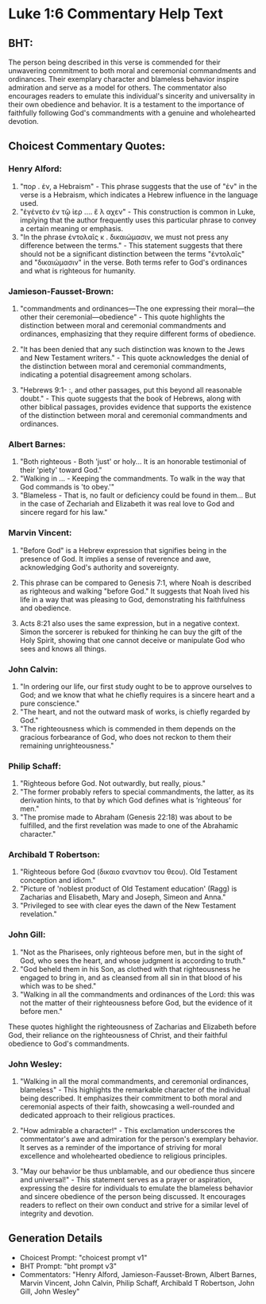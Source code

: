 # Luke 1:6 Commentary Help Text

## BHT:
The person being described in this verse is commended for their unwavering commitment to both moral and ceremonial commandments and ordinances. Their exemplary character and blameless behavior inspire admiration and serve as a model for others. The commentator also encourages readers to emulate this individual's sincerity and universality in their own obedience and behavior. It is a testament to the importance of faithfully following God's commandments with a genuine and wholehearted devotion.

## Choicest Commentary Quotes:
### Henry Alford:
1. "πορ . ἐν, a Hebraism" - This phrase suggests that the use of "ἐν" in the verse is a Hebraism, which indicates a Hebrew influence in the language used.
2. "ἐγένετο ἐν τῷ ἱερ .… ἔ λ αχεν" - This construction is common in Luke, implying that the author frequently uses this particular phrase to convey a certain meaning or emphasis.
3. "In the phrase ἐντολαῖς κ . δικαιώμασιν, we must not press any difference between the terms." - This statement suggests that there should not be a significant distinction between the terms "ἐντολαῖς" and "δικαιώμασιν" in the verse. Both terms refer to God's ordinances and what is righteous for humanity.

### Jamieson-Fausset-Brown:
1. "commandments and ordinances—The one expressing their moral—the other their ceremonial—obedience" - This quote highlights the distinction between moral and ceremonial commandments and ordinances, emphasizing that they require different forms of obedience.

2. "It has been denied that any such distinction was known to the Jews and New Testament writers." - This quote acknowledges the denial of the distinction between moral and ceremonial commandments, indicating a potential disagreement among scholars.

3. "Hebrews 9:1- :, and other passages, put this beyond all reasonable doubt." - This quote suggests that the book of Hebrews, along with other biblical passages, provides evidence that supports the existence of the distinction between moral and ceremonial commandments and ordinances.

### Albert Barnes:
1. "Both righteous - Both 'just' or holy... It is an honorable testimonial of their 'piety' toward God."
2. "Walking in ... - Keeping the commandments. To walk in the way that God commands is 'to obey.'"
3. "Blameless - That is, no fault or deficiency could be found in them... But in the case of Zechariah and Elizabeth it was real love to God and sincere regard for his law."

### Marvin Vincent:
1. "Before God" is a Hebrew expression that signifies being in the presence of God. It implies a sense of reverence and awe, acknowledging God's authority and sovereignty.

2. This phrase can be compared to Genesis 7:1, where Noah is described as righteous and walking "before God." It suggests that Noah lived his life in a way that was pleasing to God, demonstrating his faithfulness and obedience.

3. Acts 8:21 also uses the same expression, but in a negative context. Simon the sorcerer is rebuked for thinking he can buy the gift of the Holy Spirit, showing that one cannot deceive or manipulate God who sees and knows all things.

### John Calvin:
1. "In ordering our life, our first study ought to be to approve ourselves to God; and we know that what he chiefly requires is a sincere heart and a pure conscience."
2. "The heart, and not the outward mask of works, is chiefly regarded by God."
3. "The righteousness which is commended in them depends on the gracious forbearance of God, who does not reckon to them their remaining unrighteousness."

### Philip Schaff:
1. "Righteous before God. Not outwardly, but really, pious."
2. "The former probably refers to special commandments, the latter, as its derivation hints, to that by which God defines what is ‘righteous’ for men."
3. "The promise made to Abraham (Genesis 22:18) was about to be fulfilled, and the first revelation was made to one of the Abrahamic character."

### Archibald T Robertson:
1. "Righteous before God (δικαιο εναντιον του θεου). Old Testament conception and idiom." 
2. "Picture of 'noblest product of Old Testament education' (Ragg) is Zacharias and Elisabeth, Mary and Joseph, Simeon and Anna." 
3. "Privileged to see with clear eyes the dawn of the New Testament revelation."

### John Gill:
1. "Not as the Pharisees, only righteous before men, but in the sight of God, who sees the heart, and whose judgment is according to truth."
2. "God beheld them in his Son, as clothed with that righteousness he engaged to bring in, and as cleansed from all sin in that blood of his which was to be shed."
3. "Walking in all the commandments and ordinances of the Lord: this was not the matter of their righteousness before God, but the evidence of it before men."

These quotes highlight the righteousness of Zacharias and Elizabeth before God, their reliance on the righteousness of Christ, and their faithful obedience to God's commandments.

### John Wesley:
1. "Walking in all the moral commandments, and ceremonial ordinances, blameless" - This highlights the remarkable character of the individual being described. It emphasizes their commitment to both moral and ceremonial aspects of their faith, showcasing a well-rounded and dedicated approach to their religious practices.

2. "How admirable a character!" - This exclamation underscores the commentator's awe and admiration for the person's exemplary behavior. It serves as a reminder of the importance of striving for moral excellence and wholehearted obedience to religious principles.

3. "May our behavior be thus unblamable, and our obedience thus sincere and universal!" - This statement serves as a prayer or aspiration, expressing the desire for individuals to emulate the blameless behavior and sincere obedience of the person being discussed. It encourages readers to reflect on their own conduct and strive for a similar level of integrity and devotion.


## Generation Details
- Choicest Prompt: "choicest prompt v1"
- BHT Prompt: "bht prompt v3"
- Commentators: "Henry Alford, Jamieson-Fausset-Brown, Albert Barnes, Marvin Vincent, John Calvin, Philip Schaff, Archibald T Robertson, John Gill, John Wesley"
